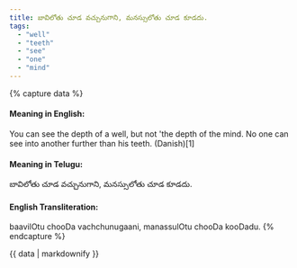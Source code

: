 ```yaml
---
title: బావిలోతు చూడ వచ్చునుగాని, మనస్సులోతు చూడ కూడదు.
tags:
  - "well"
  - "teeth"
  - "see"
  - "one"
  - "mind"
---
```


{% capture data %}
#### Meaning in English:
You can see the depth of a well, but not 'the depth of the mind.
No one can see into another further than his teeth. (Danish)[1]

#### Meaning in Telugu:
బావిలోతు చూడ వచ్చునుగాని, మనస్సులోతు చూడ కూడదు.

#### English Transliteration:
baavilOtu chooDa vachchunugaani, manassulOtu chooDa kooDadu.
{% endcapture %}

<div class="notice">{{ data | markdownify }}</div>


